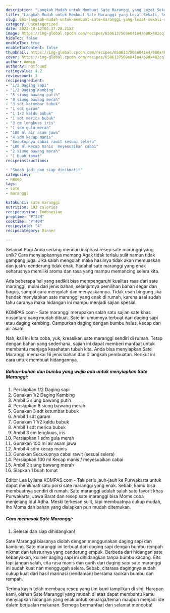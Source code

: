 ```yaml
---
description: "Langkah Mudah untuk Membuat Sate Maranggi yang Lezat Sekali, Sempurna"
title: "Langkah Mudah untuk Membuat Sate Maranggi yang Lezat Sekali, Sempurna"
slug: 861-langkah-mudah-untuk-membuat-sate-maranggi-yang-lezat-sekali-sempurna
category: Uncategorized
date: 2022-10-12T05:37:28.215Z
image: https://img-global.cpcdn.com/recipes/6506137508e041e4/680x482cq70/sate-maranggi-foto-resep-utama.jpg
hideToc: false
enableToc: true
enableTocContent: false
thumbnail: https://img-global.cpcdn.com/recipes/6506137508e041e4/680x482cq70/sate-maranggi-foto-resep-utama.jpg
cover: https://img-global.cpcdn.com/recipes/6506137508e041e4/680x482cq70/sate-maranggi-foto-resep-utama.jpg
author: Admin
authorAv: notfound
ratingvalue: 4.2
reviewcount: 3
recipeingredient:
- "1/2 Daging sapi"
- "1/2 Daging Kambing"
- "5 siung bawang putih"
- "8 siung bawang merah"
- "3 sdt ketumbar bubuk"
- "1 sdt garam"
- "1 1/2 kaldu bubuk"
- "1 sdt merica bubuk"
- "3 cm lengkuas iris"
- "1 sdm gula merah"
- "100 ml air asam jawa"
- "4 sdm kecap manis"
- "Secukupnya cabai rawit sesuai selera"
- "100 ml Kecap manis  meyesuaikan cabai"
- "2 siung bawang merah"
- "1 buah tomat"
recipeinstructions:

- "Sudah jadi dan siap dinikmati!"
categories:
- Resep
tags:
- sate
- maranggi

katakunci: sate maranggi 
nutrition: 193 calories
recipecuisine: Indonesian
preptime: "PT33M"
cooktime: "PT40M"
recipeyield: "4"
recipecategory: Dinner

---
```



Selamat Pagi Anda sedang mencari inspirasi resep sate maranggi yang unik? Cara menyiapkannya memang Agak tidak terlalu sulit namun tidak gampang juga. Jika salah mengolah maka hasilnya tidak akan memuaskan dan justru cenderung tidak enak. Padahal sate maranggi yang enak seharusnya memiliki aroma dan rasa yang mampu memancing selera kita.


Ada beberapa hal yang sedikit bisa mempengaruhi kualitas rasa dari sate maranggi, mulai dari jenis bahan, selanjutnya pemilihan bahan segar dan bagus, sampai cara mengolah dan menyajikannya. Tidak usah bingung jika hendak menyiapkan sate maranggi yang enak di rumah, karena asal sudah tahu caranya maka hidangan ini mampu menjadi sajian spesial.

KOMPAS.com - Sate maranggi merupakan salah satu sajian sate khas nusantara yang mudah dibuat. Sate ini umumnya terbuat dari daging sapi atau daging kambing. Campurkan daging dengan bumbu halus, kecap dan air asam.


Nah, kali ini kita coba, yuk, kreasikan sate maranggi sendiri di rumah. Tetap dengan bahan yang sederhana, sajian ini dapat memberi manfaat untuk membantu menjaga kesehatan tubuh kita. Anda bisa menyiapkan Sate Maranggi memakai 16 jenis bahan dan 0 langkah pembuatan. Berikut ini cara untuk membuat hidangannya.

<!--inarticleads1-->

##### Bahan-bahan dan bumbu yang wajib ada untuk menyiapkan Sate Maranggi:

1. Persiapkan 1/2 Daging sapi
1. Gunakan 1/2 Daging Kambing
1. Ambil 5 siung bawang putih
1. Persiapkan 8 siung bawang merah
1. Gunakan 3 sdt ketumbar bubuk
1. Ambil 1 sdt garam
1. Gunakan 1 1/2 kaldu bubuk
1. Ambil 1 sdt merica bubuk
1. Ambil 3 cm lengkuas, iris
1. Persiapkan 1 sdm gula merah
1. Gunakan 100 ml air asam jawa
1. Ambil 4 sdm kecap manis
1. Gunakan Secukupnya cabai rawit (sesuai selera)
1. Persiapkan 100 ml Kecap manis / meyesuaikan cabai
1. Ambil 2 siung bawang merah
1. Siapkan 1 buah tomat


Editor Lea Lyliana KOMPAS.com - Tak perlu jauh-jauh ke Purwakarta untuk dapat menikmati satu porsi sate maranggi yang enak. Sebab, kamu bisa membuatnya sendiri di rumah. Sate maranggi adalah salah sate favorit khas Purwakarta, Jawa Barat dan resep sate maranggi bisa Moms coba menjelang Idul Adha. Meski terkesan sulit, tapi membuatnya cukup mudah, lho Moms dan bahan yang disiapkan pun mudah ditemukan. 

<!--inarticleads2-->

##### Cara memasak Sate Maranggi:


1. Selesai dan siap dihidangkan!

Sate Maranggi biasanya diolah dengan menggunakan daging sapi dan kambing. Sate maranggi ini terbuat dari daging sapi dengan bumbu rempah nikmat dan teksturnya yang cenderung empuk. Berbeda dari hidangan sate kebanyakan, kuliner daging sapi ini dihidangkan tanpa bumbu kacang. Eits tapi jangan salah, cita rasa manis dan gurih dari daging sapi sate maranggi ini sudah kuat nan menggugah selera. Sebab, citarasa dagingnya sudah cukup kuat dari hasil marinasi (rendaman) bersama racikan bumbu dan rempah. 

Terima kasih telah membaca resep yang tim kami tampilkan di sini. Harapan kami, olahan Sate Maranggi yang mudah di atas dapat membantu kamu menyiapkan hidangan yang enak untuk keluarga/teman maupun menjadi ide dalam berjualan makanan. Semoga bermanfaat dan selamat mencoba!
